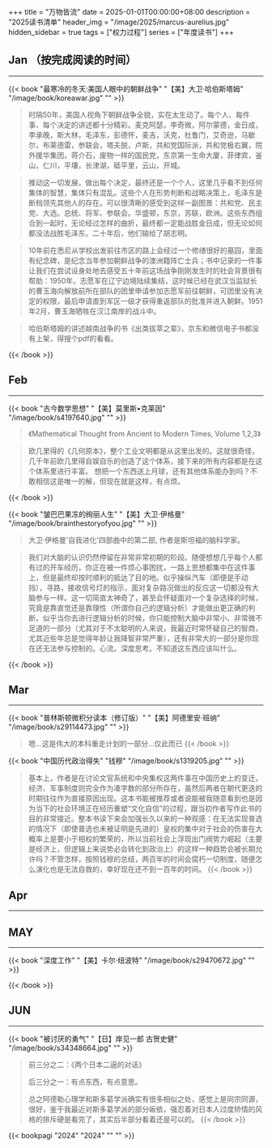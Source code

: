 +++
title = "万物皆流"
date = 2025-01-01T00:00:00+08:00
description = "2025读书清单"
header_img = "/image/2025/marcus-aurelius.jpg"
hidden_sidebar = true
tags = ["权力过程"]
series = ["年度读书"]
+++


## Jan （按完成阅读的时间）
------------------
{{< book "最寒冷的冬天:美国人眼中的朝鲜战争" "【美】大卫·哈伯斯塔姆" "/image/book/koreawar.jpg" "" >}}

> 时隔50年，美国人视角下朝鲜战争全貌，实在太生动了。每个人、每件事、每个决定的讲述都十分精彩。麦克阿瑟，李奇微，阿尔蒙德，金日成，李承晚，斯大林，毛泽东，彭德怀，麦吉，沃克，杜鲁门，艾奇逊，马歇尔，布莱德雷，参联会，塔夫脱，卢斯，共和党国际派，共和党极右翼，院外援华集团，蒋介石，废物一样的国民党，东京第一生命大厦，菲律宾，釜山，仁川，平壤，长津湖，砥平里，云山，开城。

> 推动这一切发展，做出每个决定，最终还是一个个人，这里几乎看不到任何集体的智慧，集体只有混乱。这些个人在形势判断和战略决策上，毛泽东是断档领先其他人的存在。可以很清晰的感受到这样一副图景：共和党、民主党、大选。总统、将军、参联会。华盛顿，东京，苏联，欧洲。这些东西组合到一起时，无论经过怎样的曲折，最终都一定能战胜金日成，但无论如何都没法战胜毛泽东。二十年后，他们输给了胡志明。

> 10年前在悉尼从学校出发前往市区的路上会经过一个修缮很好的墓园，里面有纪念碑，是纪念当年参加朝鲜战争的澳洲籍阵亡士兵；书中记录的一件事让我们在尝试设身处地去感受五十年前这场战争刚刚发生时的社会背景很有帮助：1950年，志愿军在辽宁边境陆续集结，这时候已经在武汉当监狱长的曹玉海向解放前所在部队的团里申请参加志愿军前往朝鲜，可团里没有决定的权限，最后申请直到军区一级才获得重返部队的批准并进入朝鲜。1951年2月，曹玉海牺牲在汉江南岸的战斗中。

> 哈伯斯塔姆的讲述越南战争的书《出类拔萃之辈》，京东和微信电子书都没有上架，得搜个pdf的看看。

{{< /book >}}

## Feb
------------------
{{< book "古今数学思想" "【美】莫里斯•克莱因" "/image/book/s4197640.jpg" "" >}}

> 《Mathematical Thought from Ancient to Modern Times, Volume 1,2,3》

> 欧几里得的《几何原本》，整个工业文明都是从这里出发的。这就很奇怪，几千年前欧几里得自娱自乐的创造了这个体系，接下来的所有内容都是在这个体系里进行丰富。
> 想把一个东西送上月球，还有其他体系能办到吗？不敢相信这是唯一的解，但现在就是这样，有点烦。

{{< /book >}}

{{< book  "皱巴巴果冻的绚丽人生" "【美】大卫·伊格曼" "/image/book/brainthestoryofyou.jpg" "" >}}

> 大卫·伊格曼'自我进化'四部曲中的第二部, 作者是斯坦福的脑科学家。

> 我们对大脑的认识仍然停留在非常非常初期的阶段。随便想想几乎每个人都有过的开车经历，你正在被一件烦心事困扰，一路上思想都集中在这件事上，但是最终却按时顺利的抵达了目的地。似乎操纵汽车（即便是手动挡），寻路，接收信号灯的指示，面对复杂路况做出的反应这一切都没有大脑参与一样。这一切简直太神奇了，甚至会怀疑面对一个复杂选择的时候，究竟是靠直觉还是靠理性（所谓你自己的逻辑分析）才能做出更正确的判断。似乎当你去进行逻辑分析的时候，你只能控制大脑中非常小、非常微不足道的一部分（尤其对于不太聪明的人来说，我最近时常怀疑自己的智商，尤其近些年总是觉得年龄让我降智非常严重），还有非常大的一部分是你现在还无法参与控制的。心流。深度思考。不知道这东西应该叫什么。

{{< /book >}}

## Mar
-------------------
{{< book "普林斯顿微积分读本（修订版）" "【美】阿德里安·班纳" "/image/book/s29114473.jpg" "" >}}
> 嗯...这是伟大的本科重走计划的一部分...仅此而已
{{< /book >}}

{{< book "中国历代政治得失" "钱穆" "/image/book/s1319205.jpg" "" >}}
> 基本上，作者是在讨论文官系统和中央集权这两件事在中国历史上的变迁，经济、军事制度则完全作为凑字数的部分所存在，虽然后两者在朝代更迭的时期往往作为直接原因出现。这本书能被推荐或者说能被我随意看到也是因为当下的社会环境正在经历重塑“文化自信”的过程，跟当初作者写作此书的目的非常接近。整本书读下来会加强长久以来的一种观感：在无法实现普选的情况下（即使普选也未被证明是先进的）皇权的集中对于社会的伤害在大概率上是要小于相权的繁荣的，所以当前社会上浮现出门阀势力崛起（主要是经济上，但逻辑上来说势必会转化到政治上）的这样一种趋势会被长期允许吗？不管怎样，按照钱穆的总结，两百年的时间会腐朽一切制度，随便怎么演化也是无法自救的，幸好现在还不到一百年的时间。
{{< /book >}}

## Apr
---------------------

## MAY
---------------------
{{< book "深度工作" "【美】卡尔·纽波特" "/image/book/s29470672.jpg" "" >}}
> 
{{< /book >}}

## JUN
---------------------
{{< book "被讨厌的勇气" "【日】岸见一郎 古贺史健" "/image/book/s34348664.jpg" "" >}}
> 前三分之二：《两个日本二逼的对话》
> 
> 后三分之一：有点东西，有点意思。
>
> 总之阿德勒心理学和斯多葛学派确实有很多相似之处，感觉上是同宗同源，很好，鉴于我最近对斯多葛学派的部分皈依，强忍着对日本人过度矫情的风格的排斥硬是看完了，其实后半部分看着还是可以的。
{{< /book >}}

{{< bookpagi "2024" "2024" "" "" >}}
